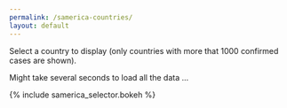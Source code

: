 ```yaml
---
permalink: /samerica-countries/
layout: default
---
```


Select a country to display (only countries with more that 1000 confirmed cases are shown).


Might take several seconds to load all the data ...

{% include samerica_selector.bokeh %}